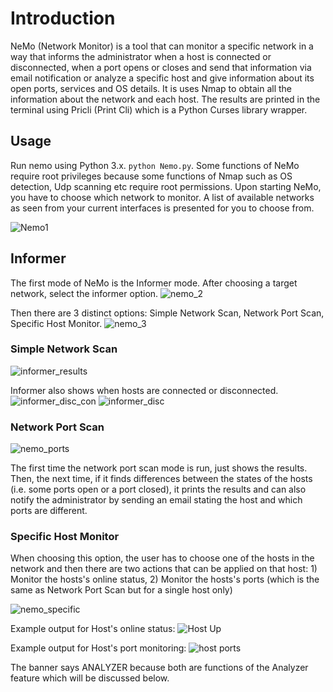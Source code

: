 # Introduction
NeMo (Network Monitor) is a tool that can monitor a specific network in a way that informs the administrator when a host is connected or disconnected, when a port opens or closes and send that information via email notification or analyze a specific host and give information about its open ports, services and OS details. It is uses Nmap to obtain all the information about the network and each host. The results are printed in the terminal using Pricli (Print Cli) which is a Python Curses library wrapper.

## Usage
Run nemo using Python 3.x. `python Nemo.py`. Some functions of NeMo require root privileges because some functions of Nmap such as OS detection, Udp scanning etc require root permissions. Upon starting NeMo, you have to choose which network to monitor. A list of available networks as seen from your current interfaces is presented for you to choose from.

![Nemo1](https://github.com/soilah/nemo/assets/37487882/2fa1ecf9-4d36-44b8-948d-0e5e450c83d7)


## Informer
The first mode of NeMo is the Informer mode. After choosing a target network, select the informer option. 
![nemo_2](https://github.com/soilah/nemo/assets/37487882/2e9238f2-99e8-45d6-a9ed-3fdab2122be8)

Then there are 3 distinct options: Simple Network Scan, Network Port Scan, Specific Host Monitor.
![nemo_3](https://github.com/soilah/nemo/assets/37487882/42355878-e0a0-45c6-8ccd-326981c9c25e)

### Simple Network Scan
![informer_results](https://github.com/soilah/nemo/assets/37487882/de280ac3-bfe6-4f5e-88be-8bd069fd283a)

Informer also shows when hosts are connected or disconnected.
![informer_disc_con](https://github.com/soilah/nemo/assets/37487882/28e32cc0-e11d-40a1-a24e-c9b56221ad8f)
![informer_disc](https://github.com/soilah/nemo/assets/37487882/8d0d0e5d-8be9-446b-94eb-eb7ebda9e44b)

### Network Port Scan
![nemo_ports](https://github.com/soilah/nemo/assets/37487882/970e371c-5d58-4bfe-bac6-0ed4e21ee7e8)

The first time the network port scan mode is run, just shows the results. Then, the next time, if it finds differences between the states of the hosts (i.e. some ports open or a port closed), it prints the results and can also notify the administrator by sending an email stating the host and which ports are different.

### Specific Host Monitor

When choosing this option, the user has to choose one of the hosts in the network and then there are two actions that can be applied on that host: 1) Monitor the hosts's online status, 2) Monitor the hosts's ports (which is the same as Network Port Scan but for a single host only)

![nemo_specific](https://github.com/soilah/nemo/assets/37487882/cc85e3da-9282-4fcf-aade-625af0b944f8)

Example output for Host's online status:
![Host Up](https://github.com/soilah/nemo/assets/37487882/01734301-95fc-423a-b20b-2afff615cff5)

Example output for Host's port monitoring:
![host ports ](https://github.com/soilah/nemo/assets/37487882/22bbee3e-98d6-4337-84d0-3b7d0de24009)

The banner says ANALYZER because both are functions of the Analyzer feature which will be discussed below.
